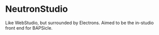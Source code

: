 # NeutronStudio
Like WebStudio, but surrounded by Electrons. Aimed to be the in-studio front end for BAPSicle.
